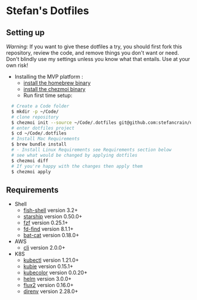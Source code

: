# Stefan's Dotfiles

## Setting up

_Warning:_ If you want to give these dotfiles a try, you should first fork this
repository, review the code, and remove things you don't want or need. Don't
blindly use my settings unless you know what that entails. Use at your own risk!

- Installing the MVP platform :
  - [install the homebrew binary](https://brew.sh/)
  - [install the chezmoi binary](https://www.chezmoi.io/docs/install/)
  - Run first time setup:

```bash
  # Create a Code folder
  $ mkdir -p ~/Code/
  # clone repository
  $ chezmoi init --source ~/Code/.dotfiles git@github.com:stefancrain/dotfiles.git
  # enter dotfiles project
  $ cd ~/Code/.dotfiles
  # Install Mac Requirements
  $ brew bundle install
  # - Install Linux Requirements see Requirements section below
  # see what would be changed by applying dotfiles
  $ chezmoi diff
  # If you're happy with the changes then apply them
  $ chezmoi apply
```

## Requirements

- Shell
  - [fish-shell](https://github.com/fish-shell/fish-shell) version 3.2+
  - [starship](https://starship.rs/) version 0.50.0+
  - [fzf](https://github.com/junegunn/fzf) version 0.25.1+
  - [fd-find](https://github.com/sharkdp/fd) version 8.1.1+
  - [bat-cat](https://github.com/sharkdp/bat) version 0.18.0+
- AWS
  - [cli](https://docs.aws.amazon.com/cli/latest/userguide/install-cliv2.html) version 2.0.0+
- K8S
  - [kubectl](https://kubernetes.io/docs/tasks/tools/) version 1.21.0+
  - [kubie](https://github.com/sbstp/kubie) version 0.15.1+
  - [kubecolor](https://github.com/dty1er/kubecolor) version 0.0.20+
  - [helm](https://helm.sh/docs/intro/install/) version 3.0.0+
  - [flux2](https://github.com/fluxcd/flux2) version 0.16.0+
  - [direnv](https://direnv.net/) version 2.28.0+
